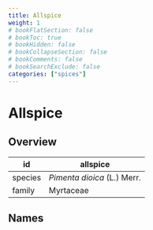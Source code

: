 ```yaml
---
title: Allspice
weight: 1
# bookFlatSection: false
# bookToc: true
# bookHidden: false
# bookCollapseSection: false
# bookComments: false
# bookSearchExclude: false
categories: ["spices"]
---
```


# Allspice

## Overview

|   id  |          allspice         |
|-------|---------------------------|
|species|*Pimenta dioica* (L.) Merr.|
| family|         Myrtaceae         |

 ## Names